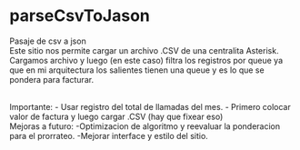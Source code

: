 # parseCsvToJason
Pasaje de csv a json 
</br>
Este sitio nos permite cargar un archivo .CSV de una centralita Asterisk.
</br>
Cargamos archivo y luego (en este caso) filtra los registros por queue ya que en mi arquitectura los salientes tienen una queue y es lo que se pondera para facturar.

</br>
Importante: 
- Usar registro del total de llamadas del mes.
- Primero colocar valor de factura y luego cargar .CSV (hay que fixear eso)
</br>
Mejoras a futuro:
-Optimizacion de algoritmo y reevaluar la ponderacion para el prorrateo.
-Mejorar interface y estilo del sitio.
